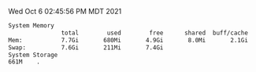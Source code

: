 Wed Oct  6 02:45:56 PM MDT 2021
```bash
System Memory
               total        used        free      shared  buff/cache   available
Mem:           7.7Gi       680Mi       4.9Gi       8.0Mi       2.1Gi       6.7Gi
Swap:          7.6Gi       211Mi       7.4Gi
System Storage
661M	.
```
